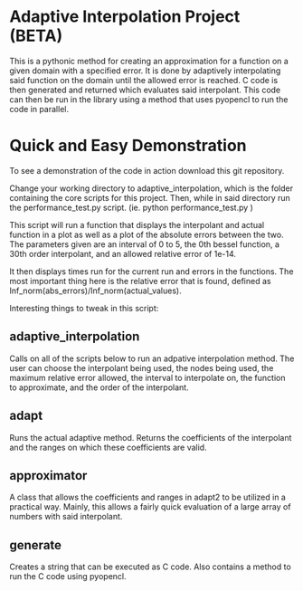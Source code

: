 # Adaptive Interpolation Project (BETA)
This is a pythonic method for creating an approximation for a function
on a given domain with a specified error. It is done by adaptively interpolating
said function on the domain until the allowed error is reached. C code is then
generated and returned which evaluates said interpolant. This code can then be
run in the library using a method that uses pyopencl to run the code in parallel.


# Quick and Easy Demonstration

To see a demonstration of the code in action download this git repository.

Change your working directory to adaptive_interpolation, which is the folder
containing the core scripts for this project. Then, while in said directory
run the performance_test.py script. (ie. python performance_test.py )

This script will run a function that displays the interpolant
and actual function in a plot as well as a plot of the absolute errors between
the two. The parameters given are an interval of 0 to 5, the 0th bessel
function, a 30th order interpolant, and an allowed relative error of 1e-14.

It then displays times run for the current run and errors in the functions.
The most important thing here is the relative error that is found, defined
as Inf_norm(abs_errors)/Inf_norm(actual_values).

Interesting things to tweak in this script:


## adaptive_interpolation
Calls on all of the scripts below to run an adpative interpolation method.
The user can choose the interpolant being used, the nodes being used, the
maximum relative error allowed, the interval to interpolate on, the function
to approximate, and the order of the interpolant.

## adapt
Runs the actual adaptive method. Returns the coefficients of the interpolant 
and the ranges on which these coefficients are valid.

## approximator
A class that allows the coefficients and ranges in adapt2 to be utilized in
a practical way. Mainly, this allows a fairly quick evaluation of a large
array of numbers with said interpolant.

## generate
Creates a string that can be executed as C code. Also contains a method
to run the C code using pyopencl.

